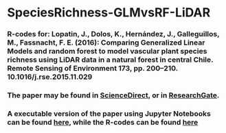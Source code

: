 # SpeciesRichness-GLMvsRF-LiDAR

### R-codes for: Lopatin, J., Dolos, K., Hernández, J., Galleguillos, M., Fassnacht, F. E. (2016): Comparing Generalized Linear Models and random forest to model vascular plant species richness using LiDAR data in a natural forest in central Chile. Remote Sensing of Environment 173, pp. 200–210. 10.1016/j.rse.2015.11.029

### The paper may be found in [ScienceDirect](http://www.sciencedirect.com/science/article/pii/S0034425715302169), or in [ResearchGate](https://www.researchgate.net/publication/286048786_Comparing_Generalized_Linear_Models_and_random_forest_to_model_vascular_plant_species_richness_using_LiDAR_data_in_a_natural_forest_in_central_Chile).
 
### A executable version of the paper using Jupyter Notebooks can be found [here](https://github.com/JavierLopatin/SpeciesRichness-GLMvsRF-LiDAR/blob/master/Publication_Notebook.ipynb), while the R-codes can be found [here](https://github.com/JavierLopatin/SpeciesRichness-GLMvsRF-LiDAR/tree/master/R-scripts)
